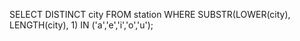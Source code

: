 SELECT DISTINCT city FROM station WHERE SUBSTR(LOWER(city), LENGTH(city), 1) IN ('a','e','i','o','u');